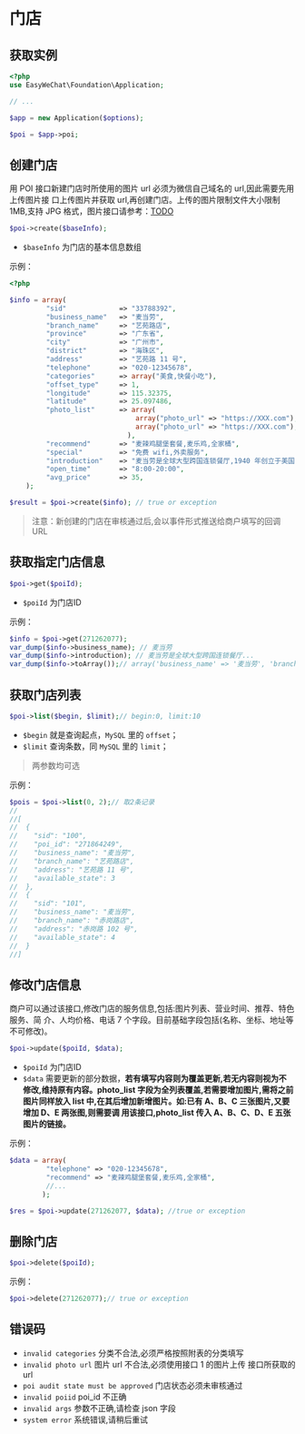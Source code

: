 # 门店


## 获取实例

```php
<?php
use EasyWeChat\Foundation\Application;

// ...

$app = new Application($options);

$poi = $app->poi;
```

## 创建门店

用 POI 接口新建门店时所使用的图片 url 必须为微信自己域名的 url,因此需要先用上传图片接 口上传图片并获取 url,再创建门店。上传的图片限制文件大小限制 1MB,支持 JPG 格式，图片接口请参考：[TODO](/)

```php
$poi->create($baseInfo);
```

- `$baseInfo` 为门店的基本信息数组

示例：

```php
<?php

$info = array(
         "sid"             => "33788392",
         "business_name"   => "麦当劳",
         "branch_name"     => "艺苑路店",
         "province"        => "广东省",
         "city"            => "广州市",
         "district"        => "海珠区",
         "address"         => "艺苑路 11 号",
         "telephone"       => "020-12345678",
         "categories"      => array("美食,快餐小吃"),
         "offset_type"     => 1,
         "longitude"       => 115.32375,
         "latitude"        => 25.097486,
         "photo_list"      => array(
                               array("photo_url" => "https://XXX.com"),
                               array("photo_url" => "https://XXX.com"),
                             ),
         "recommend"       => "麦辣鸡腿堡套餐,麦乐鸡,全家桶",
         "special"         => "免费 wifi,外卖服务",
         "introduction"    => "麦当劳是全球大型跨国连锁餐厅,1940 年创立于美国,在世界上大约拥有 3  万间分店。主要售卖汉堡包,以及薯条、炸鸡、汽水、冰品、沙拉、水果等 快餐食品",
         "open_time"       => "8:00-20:00",
         "avg_price"       => 35,
    );

$result = $poi->create($info); // true or exception
```

> 注意：新创建的门店在审核通过后,会以事件形式推送给商户填写的回调URL

## 获取指定门店信息

```php
$poi->get($poiId);
```
- `$poiId` 为门店ID

示例：

```php
$info = $poi->get(271262077);
var_dump($info->business_name); // 麦当劳
var_dump($info->introduction); // 麦当劳是全球大型跨国连锁餐厅...
var_dump($info->toArray());// array('business_name' => '麦当劳', 'branch_name' => '艺苑路店', ...);
```

## 获取门店列表

```php
$poi->list($begin, $limit);// begin:0, limit:10
```

- `$begin` 就是查询起点，`MySQL` 里的 `offset`；
- `$limit` 查询条数，同 `MySQL` 里的 `limit`；

> 两参数均可选

示例：

```php
$pois = $poi->list(0, 2);// 取2条记录
//
//[
//  {
//    "sid": "100",
//    "poi_id": "271864249",
//    "business_name": "麦当劳",
//    "branch_name": "艺苑路店",
//    "address": "艺苑路 11 号",
//    "available_state": 3
//  },
//  {
//    "sid": "101",
//    "business_name": "麦当劳",
//    "branch_name": "赤岗路店",
//    "address": "赤岗路 102 号",
//    "available_state": 4
//  }
//]
```

## 修改门店信息

商户可以通过该接口,修改门店的服务信息,包括:图片列表、营业时间、推荐、特色服务、简 介、人均价格、电话 7 个字段。目前基础字段包括(名称、坐标、地址等不可修改)。

```php
$poi->update($poiId, $data);
```

- `$poiId` 为门店ID
- `$data` 需要更新的部分数据，**若有填写内容则为覆盖更新,若无内容则视为不 修改,维持原有内容。photo_list 字段为全列表覆盖,若需要增加图片,需将之前图片同样放入 list 中,在其后增加新增图片。如:已有 A、B、C 三张图片,又要增加 D、E 两张图,则需要调 用该接口,photo_list 传入 A、B、C、D、E 五张图片的链接。**

示例：

```php
$data = array(
         "telephone" => "020-12345678",
         "recommend" => "麦辣鸡腿堡套餐,麦乐鸡,全家桶",
         //...
        );

$res = $poi->update(271262077, $data); //true or exception
```

## 删除门店

```php
$poi->delete($poiId);
```

示例：

```php
$poi->delete(271262077);// true or exception
```

## 错误码

- `invalid categories` 分类不合法,必须严格按照附表的分类填写
- `invalid photo url` 图片 url 不合法,必须使用接口 1 的图片上传 接口所获取的 url
- `poi audit state must be approved` 门店状态必须未审核通过
- `invalid poiid`   poi_id 不正确
- `invalid args`  参数不正确,请检查 json 字段
- `system error`  系统错误,请稍后重试